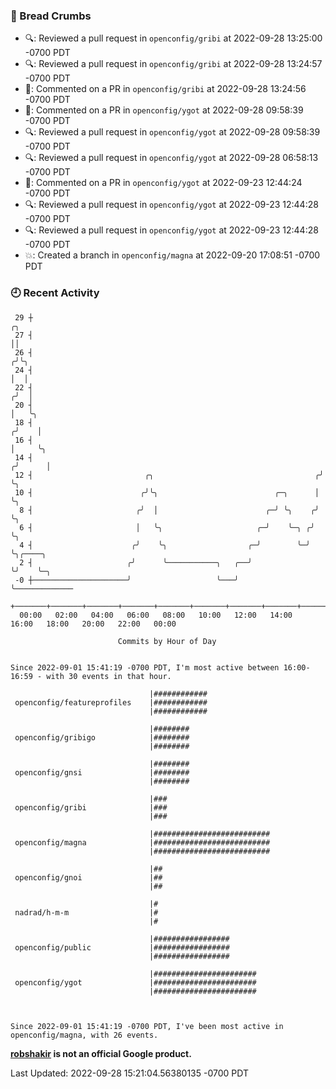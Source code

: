 ### 🍞 Bread Crumbs

 * 🔍: Reviewed a pull request in  `openconfig/gribi` at 2022-09-28 13:25:00 -0700 PDT
 * 🔍: Reviewed a pull request in  `openconfig/gribi` at 2022-09-28 13:24:57 -0700 PDT
 * 💬: Commented on a PR in  `openconfig/gribi` at 2022-09-28 13:24:56 -0700 PDT
 * 💬: Commented on a PR in  `openconfig/ygot` at 2022-09-28 09:58:39 -0700 PDT
 * 🔍: Reviewed a pull request in  `openconfig/ygot` at 2022-09-28 09:58:39 -0700 PDT
 * 🔍: Reviewed a pull request in  `openconfig/ygot` at 2022-09-28 06:58:13 -0700 PDT
 * 💬: Commented on a PR in  `openconfig/ygot` at 2022-09-23 12:44:24 -0700 PDT
 * 🔍: Reviewed a pull request in  `openconfig/ygot` at 2022-09-23 12:44:28 -0700 PDT
 * 🔍: Reviewed a pull request in  `openconfig/ygot` at 2022-09-23 12:44:28 -0700 PDT
 * 💥: Created a branch in `openconfig/magna` at 2022-09-20 17:08:51 -0700 PDT

### 🕘 Recent Activity
```
 29 ┼                                                                    ╭╮
 27 ┤                                                                    ││
 26 ┤                                                                   ╭╯╰╮
 24 ┤                                                                   │  │
 22 ┤                                                                  ╭╯  │
 20 ┤                                                                  │   ╰╮
 18 ┤                                                                 ╭╯    │
 16 ┤                                                                 │     ╰╮
 14 ┤                                                                ╭╯      │
 12 ┤                         ╭╮                                    ╭╯       ╰╮
 10 ┤                        ╭╯╰╮                          ╭─╮      │         ╰╮
  8 ┤                       ╭╯  │                        ╭─╯ ╰╮    ╭╯          ╰╮
  6 ┤                       │   ╰╮                     ╭─╯    ╰─╮ ╭╯            ╰╮
  4 ┤                      ╭╯    ╰╮                  ╭─╯        ╰─╯              ╰╮╭────╮
  2 ┤                     ╭╯      ╰───────────╮   ╭──╯                            ╰╯    ╰─╮
 -0 ┼─────────────────────╯                   ╰───╯                                       ╰─────────────
    +───────+───────+───────+───────+───────+───────+───────+───────+───────+───────+───────+───────+────
  00:00   02:00   04:00   06:00   08:00   10:00   12:00   14:00   16:00   18:00   20:00   22:00   00:00   

						Commits by Hour of Day


Since 2022-09-01 15:41:19 -0700 PDT, I'm most active between 16:00-16:59 - with 30 events in that hour.

```



```
                               |############
 openconfig/featureprofiles    |############
                               |############

                               |########
 openconfig/gribigo            |########
                               |########

                               |########
 openconfig/gnsi               |########
                               |########

                               |###
 openconfig/gribi              |###
                               |###

                               |##########################
 openconfig/magna              |##########################
                               |##########################

                               |##
 openconfig/gnoi               |##
                               |##

                               |#
 nadrad/h-m-m                  |#
                               |#

                               |#################
 openconfig/public             |#################
                               |#################

                               |#######################
 openconfig/ygot               |#######################
                               |#######################



Since 2022-09-01 15:41:19 -0700 PDT, I've been most active in openconfig/magna, with 26 events.

```
**[robshakir](mailto:robjs@google.com) is not an official Google product.**  


Last Updated: 2022-09-28 15:21:04.56380135 -0700 PDT
